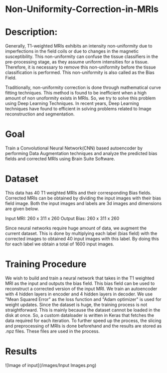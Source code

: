# Non-Uniformity-Correction-in-MRIs


# Description:

Generally, T1-weighted MRIs exhibits an intensity non-uniformity due to imperfections in the field coils or due to changes in the magnetic susceptibility. This non-uniformity can confuse the tissue classifiers in the pre-processing stage, as they assume uniform intensities for a tissue. Therefore, it is necessary to remove this non-uniformity before the tissue classification is performed. This non-uniformity is also called as the Bias Field.

Traditionally, non-uniformity correction is done through mathematical curve fitting techniques. This method is found to be inefficient when a high amount of non unoformity exists in MRIs. So, we try to solve this problem using Deep Learning Techniques. In recent years, Deep Learning techniques have found to efficient in solving problems related to Image reconstruction and segmentation.  

# Goal

Train a Convolutional Neural Network(CNN) based autoencoder by performing Data Augmentation techniques and analyze the predicted bias fields and corrected MRIs using Brain Suite Software. 

# Dataset

This data has 40 T1 weighted MRIs and their corresponding Bias fields. Corrected MRIs can be obtained by dividing the input images with their bias field image. Both the input images and labels are 3d images and dimensions are given below.

Input MRI: 260 x 311 x 260 
Output Bias: 260 x 311 x 260 

Since neural networks require huge amount of data, we augment the current dataset. This is done by multiplying each label (bias field) with the corrected images to obtained 40 input images with this label. By doing this for each label we obtain a total of 1600 input images.

# Training Procedure

We wish to build and train a neural network that takes in the T1 weighted MRI as the input and outputs the bias field. This bias field can be used to reconstruct a corrected version of the input MRI. We train an autoencoder with 4 hidden layers in encoder and 4 hidden layers in decoder. We use "Mean Squared Error" as the loss function and "Adam optimizer" is used for weight updates. Since the dataset is huge, the training process is not straightforward. This is mainly because the dataset cannot be loaded in the disk at once. So, a custom dataloader is written in Keras that fetches the data required for each iteration. To further speed up the process, the slicing and preprocessing of MRIs is done beforehand and the results are stored as .npz files. These files are used in the process.

# Results

![Image of input](/images/Input Images.png)
